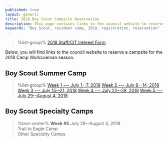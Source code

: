 ```yaml
---
published: true
layout: generic
title: 2018 Boy Scout Campsite Reservation
description: This page contains links to the council website to reserve campsites for the 2018 Camp Workcoeman season.
keywords: "Boy Scout, resident camp, 2018, registration, reservation"
---
```


> %list-group%
> <a href="https://docs.google.com/forms/d/e/1FAIpQLSerjMi4JNkrFxehHkcpK-zhEo_JLYUJcYmGYRypH9JJnU4zsg/viewform" class="list-group-item">2018 Staff/CIT Interest Form</a>

Below, you will find links to the council website to reserve a campsite for the 2018 Camp Workcoeman season.

## Boy Scout Summer Camp

> %list-group%
> <a href="https://ctrivers.org/event/2018-camp-workcoeman-week-1-registration-july-1-7-2018/7376" class="list-group-item">Week 1 --- July 1--7, 2018</a>
> <a href="https://ctrivers.org/event/2018-camp-workcoeman-week-2-registration-july-8-14-2018/7377" class="list-group-item">Week 2 --- July 8--14, 2018</a>
> <a href="https://ctrivers.org/event/2018-camp-workcoeman-week-3-registration-july-15-21-2018/7378" class="list-group-item">Week 3 --- July 15--21, 2018</a>
> <a href="https://ctrivers.org/event/2018-camp-workcoeman-week-4-registration-july-22-28-2018/7379" class="list-group-item">Week 4 --- July 22--28, 2018</a>
> <a href="https://ctrivers.org/event/2018-camp-workcoeman-week-5-registration-july-29-august-4-2018/7380" class="list-group-item">Week 5 --- July 29--August 4, 2018</a>

## Boy Scout Specialty Camps
> %text-center%
> **Week #5**
> July 29--August 4, 2018<br/>
> Trail to Eagle Camp<br/>
> Other Specialty Camps
